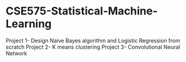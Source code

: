 # CSE575-Statistical-Machine-Learning
Project 1- Design Naive Bayes algorithm and Logistic Regression from scratch
Project 2- K means clustering
Project 3- Convolutional Neural Network
